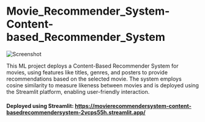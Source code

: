 # Movie_Recommender_System-Content-based_Recommender_System
 
![Screenshot](https://github.com/Michs224/Movie_Recommender_System-Content-based_Recommender_System/assets/128117104/9f1ea96d-c900-4de7-ad49-4e84a11a7cae)

This ML project deploys a Content-Based Recommender System for movies, using features like titles, genres, and posters to provide recommendations based on the selected movie. The system employs cosine similarity to measure likeness between movies and is deployed using the Streamlit platform, enabling user-friendly interaction.

#### Deployed using Streamlit: https://movierecommendersystem-content-basedrecommendersystem-2vcps55h.streamlit.app/
